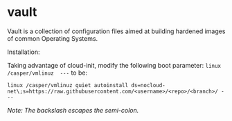 # vault
Vault is a collection of configuration files aimed at building hardened images of common Operating Systems.

Installation:

Taking advantage of cloud-init, modify the following boot parameter: `linux /casper/vmlinuz  ---` to be:

`linux /casper/vmlinuz quiet autoinstall ds=nocloud-net\;s=https://raw.githubusercontent.com/<username>/<repo>/<branch>/ ---`

_Note: The backslash escapes the semi-colon._

